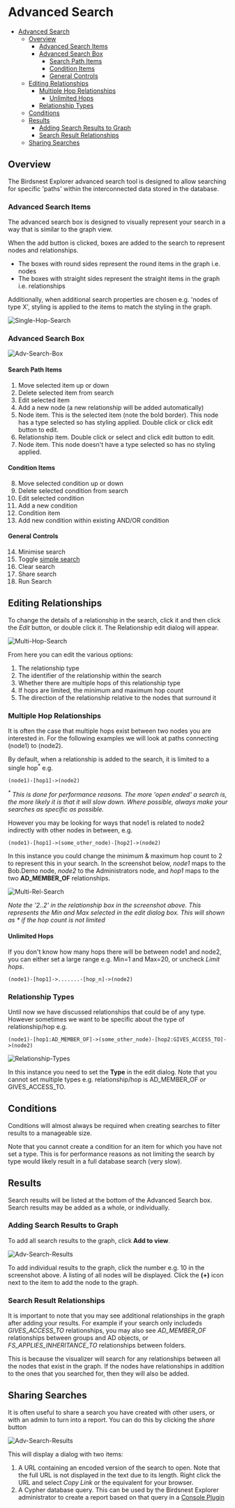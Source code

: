 # Advanced Search

* [Advanced Search](#advanced-search)
  * [Overview](#overview)
    * [Advanced Search Items](#advanced-search-items)
    * [Advanced Search Box](#advanced-search-box)
      * [Search Path Items](#search-path-items)
      * [Condition Items](#condition-items)
      * [General Controls](#general-controls)
  * [Editing Relationships](#editing-relationships)
    * [Multiple Hop Relationships](#multiple-hop-relationships)
      * [Unlimited Hops](#unlimited-hops)
    * [Relationship Types](#relationship-types)
  * [Conditions](#conditions)
  * [Results](#results)
    * [Adding Search Results to Graph](#adding-search-results-to-graph)
    * [Search Result Relationships](#search-result-relationships)
  * [Sharing Searches](#sharing-searches)

## Overview
The Birdsnest Explorer advanced search tool is designed to allow searching for specific 'paths' within the interconnected data stored in the database.

### Advanced Search Items
The advanced search box is designed to visually represent your search in a way that is similar to the graph view.

When the add button is clicked, boxes are added to the search to represent nodes and relationships.

* The boxes with round sides represent the round items in the graph i.e. nodes
* The boxes with straight sides represent the straight items in the graph i.e. relationships

Additionally, when additional search properties are chosen e.g. 'nodes of type X', styling is applied to the items to match the styling in the graph.

![Single-Hop-Search](/documentation/image/console/search/single-hop-search.png)

### Advanced Search Box

![Adv-Search-Box](/documentation/image/console/search/adv-search.png)

#### Search Path Items

1. Move selected item up or down
2. Delete selected item from search
3. Edit selected item
4. Add a new node (a new relationship will be added automatically)
5. Node item. This is the selected item (note the bold border). This node has a type selected so has styling applied. Double click or click edit button to edit.
6. Relationship item. Double click or select and click edit button to edit.
7. Node item. This node doesn't have a type selected so has no styling applied.

#### Condition Items

8. Move selected condition up or down
9. Delete selected condition from search
10. Edit selected condition
11. Add a new condition
12. Condition item
13. Add new condition within existing AND/OR condition

#### General Controls

14. Minimise search
15. Toggle [simple search](/documentation/console/visualizer/simple-search/README.md)
16. Clear search
17. Share search
18. Run Search

## Editing Relationships

To change the details of a relationship in the search, click it and then click the _Edit_ button, or double click it. The Relationship edit dialog will appear.

![Multi-Hop-Search](/documentation/image/console/search/adv-search-rel-condition.png)

From here you can edit the various options:

1. The relationship type
2. The identifier of the relationship within the search
3. Whether there are multiple hops of this relationship type
4. If hops are limited, the minimum and maximum hop count
5. The direction of the relationship relative to the nodes that surround it

### Multiple Hop Relationships

It is often the case that multiple hops exist between two nodes you are interested in. For the following examples we will look at paths connecting (node1) to (node2).

By default, when a relationship is added to the search, it is limited to a single hop<sup>*</sup> e.g.

```cypher
(node1)-[hop1]->(node2)
```

_<sup>*</sup> This is done for performance reasons. The more 'open ended' a search is, the more likely it is that it will slow down. Where possible, always make your searches as specific as possible._


However you may be looking for ways that node1 is related to node2 indirectly with other nodes in between, e.g.

```cypher
(node1)-[hop1]->(some_other_node)-[hop2]->(node2)
```

In this instance you could change the minimum & maximum hop count to 2 to represent this in your search. In the screenshot below, _node1_ maps to the Bob.Demo node, _node2_ to the Administrators node, and _hop1_ maps to the two **AD_MEMBER_OF** relationships.

![Multi-Rel-Search](/documentation/image/console/search/adv-search-multi-rel.png)

_Note the '2..2' in the relationship box in the screenshot above. This represents the Min and Max selected in the edit dialog box. This will shown as * if the hop count is not limited_

#### Unlimited Hops

If you don't know how many hops there will be between node1 and node2, you can either set a large range e.g. Min=1 and Max=20, or uncheck _Limit hops_. 

```cypher
(node1)-[hop1]->.......-[hop_n]->(node2)
```

### Relationship Types

Until now we have discussed relationships that could be of any type. However sometimes we want to be specific about the type of relationship/hop e.g.

```cypher
(node1)-[hop1:AD_MEMBER_OF]->(some_other_node)-[hop2:GIVES_ACCESS_TO]->(node2)
```

![Relationship-Types](/documentation/image/console/search/adv-search-rel-types.png)

In this instance you need to set the **Type** in the edit dialog. Note that you cannot set multiple types e.g. relationship/hop is AD_MEMBER_OF _or_ GIVES_ACCESS_TO.

## Conditions

Conditions will almost always be required when creating searches to filter results to a manageable size. 

Note that you cannot create a condition for an item for which you have not set a type. This is for performance reasons as not limiting the search by type would likely result in a full database search (very slow).

## Results

Search results will be listed at the bottom of the Advanced Search box. Search results may be added as a whole, or individually.

### Adding Search Results to Graph

To add all search results to the graph, click **Add to view**. 

![Adv-Search-Results](/documentation/image/console/search/adv-search-results.png)

To add individual results to the graph, click the number e.g. 10 in the screenshot above. A listing of all nodes will be displayed. Click the **(+)** icon next to the item to add the node to the graph.

### Search Result Relationships

It is important to note that you may see additional relationships in the graph after adding your results. For example if your search only includeds _GIVES_ACCESS_TO_ relationships, you may also see _AD_MEMBER_OF_ relationships between groups and AD objects, or _FS_APPLIES_INHERITANCE_TO_ relationships between folders. 

This is because the visualizer will search for any relationships between all the nodes that exist in the graph. If the nodes have relationships in addition to the ones that you searched for, then they will also be added. 

## Sharing Searches

It is often useful to share a search you have created with other users, or with an admin to turn into a report. You can do this by clicking the _share_ button

![Adv-Search-Results](/documentation/image/console/search/adv-search-share.png)

This will display a dialog with two items:

1. A URL containing an encoded version of the search to open. Note that the full URL is not displayed in the text due to its length. Right click the URL and select _Copy Link_ or the equivalent for your browser. 
2. A Cypher database query. This can be used by the Birdsnest Explorer administrator to create a report based on that query in a [Console Plugin](/documentation/console/plugins/README.md#Reports)
